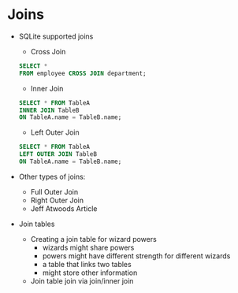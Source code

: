 # Joins

- SQLite supported joins
  
  - Cross Join
  ```sql
  SELECT *
  FROM employee CROSS JOIN department;
  ```

  - Inner Join
  ```sql
  SELECT * FROM TableA
  INNER JOIN TableB
  ON TableA.name = TableB.name;
  ```

  - Left Outer Join
  ```sql
  SELECT * FROM TableA
  LEFT OUTER JOIN TableB
  ON TableA.name = TableB.name;
  ```

- Other types of joins:
  - Full Outer Join
  - Right Outer Join
  - Jeff Atwoods Article


- Join tables
  - Creating a join table for wizard powers
    - wizards might share powers
    - powers might have different strength for different wizards
    - a table that links two tables
    - might store other information
  - Join table join via join/inner join

